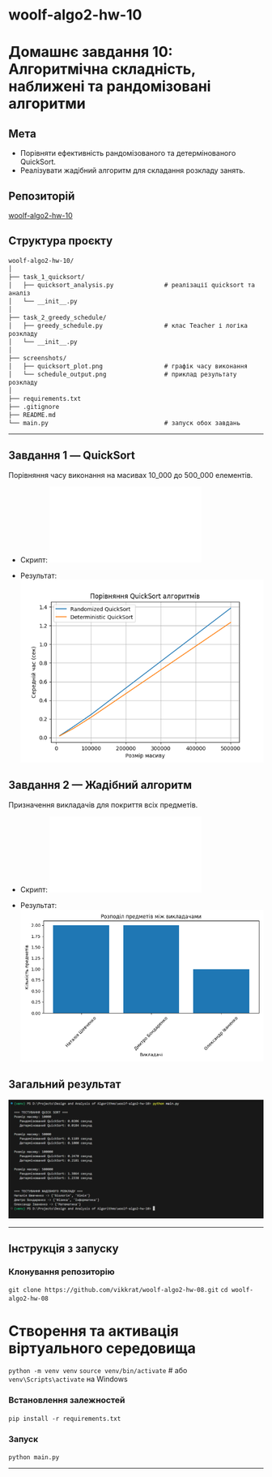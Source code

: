 # woolf-algo2-hw-10

# Домашнє завдання 10: Алгоритмічна складність, наближені та рандомізовані алгоритми

## Мета

- Порівняти ефективність рандомізованого та детермінованого QuickSort.
- Реалізувати жадібний алгоритм для складання розкладу занять.

## Репозиторій

[woolf-algo2-hw-10](https://github.com/vikkrat/woolf-algo2-hw-10)

## Структура проєкту

```
woolf-algo2-hw-10/
│
├── task_1_quicksort/
│   ├── quicksort_analysis.py              # реалізації quicksort та аналіз
│   └── __init__.py
│
├── task_2_greedy_schedule/
│   ├── greedy_schedule.py                 # клас Teacher і логіка розкладу
│   └── __init__.py
│
├── screenshots/
│   ├── quicksort_plot.png                 # графік часу виконання
│   └── schedule_output.png                # приклад результату розкладу
│
├── requirements.txt
├── .gitignore
├── README.md
└── main.py                                # запуск обох завдань
```

---

## Завдання 1 — QuickSort

Порівняння часу виконання на масивах 10_000 до 500_000 елементів.

- Скрипт: ![QuickSort](./task_1_quicksort/quicksort_analysis.py)

- Результат:
![QuickSort Plot](screenshots/quicksort_plot.png)

## Завдання 2 — Жадібний алгоритм

Призначення викладачів для покриття всіх предметів.

- Скрипт: ![Жадібний алгоритм](task_2_greedy_schedule/greedy_schedule.py)

- Результат:
![Schedule Output](screenshots/schedule_output.png)

## Загальний результат

![main_results](screenshots/main_results.png)

---

## Інструкція з запуску

### Клонування репозиторію
`git clone https://github.com/vikkrat/woolf-algo2-hw-08.git`
`cd woolf-algo2-hw-08`

# Створення та активація віртуального середовища
`python -m venv venv`
`source venv/bin/activate`  # або `venv\Scripts\activate` на Windows

### Встановлення залежностей
`pip install -r requirements.txt`

### Запуск 
`python main.py`

---
